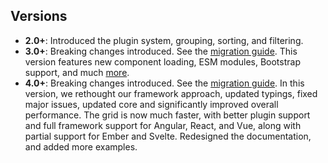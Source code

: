 ## Versions

- **2.0+**: Introduced the plugin system, grouping, sorting, and filtering.
- **3.0+**: Breaking changes introduced. See the [migration guide](./docs/migration.3.0.md). This version features new component loading, ESM modules, Bootstrap support, and much [more](./docs/migration.3.0.md).
- **4.0+**: Breaking changes introduced. See the [migration guide](./docs/migration.4.0.md). In this version, we rethought our framework approach, updated typings, fixed major issues, updated core and significantly improved overall performance. The grid is now much faster, with better plugin support and full framework support for Angular, React, and Vue, along with partial support for Ember and Svelte. Redesigned the documentation, and added more examples.

